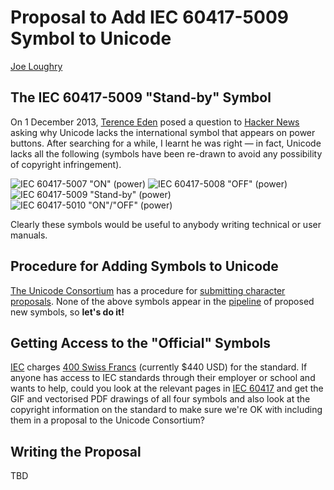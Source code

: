 Proposal to Add IEC 60417-5009 Symbol to Unicode
================================================

[Joe Loughry](joe.loughry@stx.ox.ac.uk)

The IEC 60417-5009 "Stand-by" Symbol
------------------------------------

On 1 December 2013, [Terence Eden](http://shkspr.mobi/blog/) posed a question to
[Hacker News](https://news.ycombinator.com/item?id=6828102) asking why Unicode lacks
the international symbol that appears on power buttons. After searching for a while,
I learnt he was right &mdash; in fact, Unicode lacks all the following
(symbols have been re-drawn to avoid any possibility of copyright infringement).

![IEC 60417-5007 "ON" (power)](https://github.com/jloughry/Unicode/raw/master/IEC_60417-5007.png)
![IEC 60417-5008 "OFF" (power)](https://github.com/jloughry/Unicode/raw/master/IEC_60417-5008.png)
![IEC 60417-5009 "Stand-by" (power)](https://github.com/jloughry/Unicode/raw/master/IEC_60417-5009.png)
![IEC 60417-5010 "ON"/"OFF" (power)](https://github.com/jloughry/Unicode/raw/master/IEC_60417-5010.png)

Clearly these symbols would be useful to anybody writing technical or user manuals.

Procedure for Adding Symbols to Unicode
---------------------------------------

[The Unicode Consortium](http://www.unicode.org/) has a procedure for
[submitting character proposals](http://www.unicode.org/pending/proposals.html). None of
the above symbols appear in the [pipeline](http://www.unicode.org/pending/proposals.html)
of proposed new symbols, so **let's do it!**

Getting Access to the "Official" Symbols
----------------------------------------

[IEC](http://www.iec.ch/) charges
[400 Swiss Francs](http://webstore.iec.ch/webstore/webstore.nsf/artnum/029221)
(currently $440 USD) for the standard. If anyone has access to IEC standards through their
employer or school and wants to help, could you look at the relevant pages in
[IEC 60417](http://webstore.iec.ch/webstore/webstore.nsf/ArtNum_PK/29221?OpenDocument) and
get the GIF and vectorised PDF drawings of all four symbols and also look at the copyright
information on the standard to make sure we're OK with including them in a proposal to the
Unicode Consortium?

Writing the Proposal
--------------------

TBD


